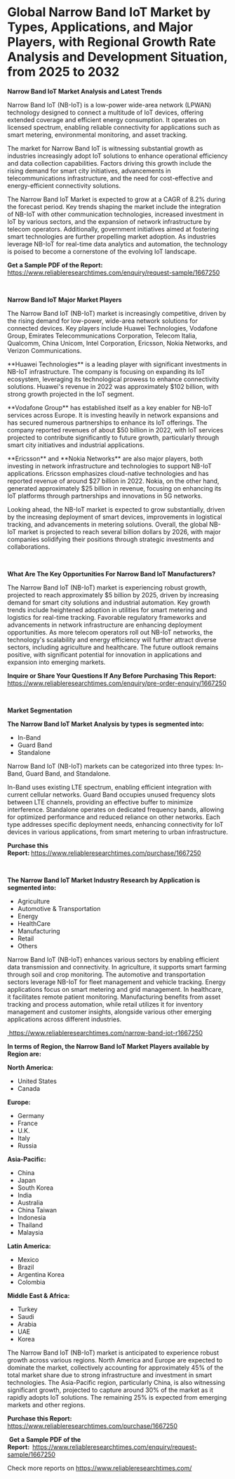 <p><h1>Global Narrow Band IoT Market by Types, Applications, and Major Players, with Regional Growth Rate Analysis and Development Situation, from 2025 to 2032</h1></p><p><strong>Narrow Band IoT Market Analysis and Latest Trends</strong></p>
<p><p>Narrow Band IoT (NB-IoT) is a low-power wide-area network (LPWAN) technology designed to connect a multitude of IoT devices, offering extended coverage and efficient energy consumption. It operates on licensed spectrum, enabling reliable connectivity for applications such as smart metering, environmental monitoring, and asset tracking. </p><p>The market for Narrow Band IoT is witnessing substantial growth as industries increasingly adopt IoT solutions to enhance operational efficiency and data collection capabilities. Factors driving this growth include the rising demand for smart city initiatives, advancements in telecommunications infrastructure, and the need for cost-effective and energy-efficient connectivity solutions. </p><p>The Narrow Band IoT Market is expected to grow at a CAGR of 8.2% during the forecast period. Key trends shaping the market include the integration of NB-IoT with other communication technologies, increased investment in IoT by various sectors, and the expansion of network infrastructure by telecom operators. Additionally, government initiatives aimed at fostering smart technologies are further propelling market adoption. As industries leverage NB-IoT for real-time data analytics and automation, the technology is poised to become a cornerstone of the evolving IoT landscape.</p></p>
<p><strong>Get a Sample PDF of the Report:&nbsp;</strong> <a href="https://www.reliableresearchtimes.com/enquiry/request-sample/1667250?utm_campaign=2624&utm_medium=2&utm_source=Github&utm_content=ia&utm_term=06032025&utm_id=narrow-band-iot">https://www.reliableresearchtimes.com/enquiry/request-sample/1667250</a></p>
<p>&nbsp;</p>
<p><strong>Narrow Band IoT Major Market Players</strong></p>
<p><p>The Narrow Band IoT (NB-IoT) market is increasingly competitive, driven by the rising demand for low-power, wide-area network solutions for connected devices. Key players include Huawei Technologies, Vodafone Group, Emirates Telecommunications Corporation, Telecom Italia, Qualcomm, China Unicom, Intel Corporation, Ericsson, Nokia Networks, and Verizon Communications.</p><p>**Huawei Technologies** is a leading player with significant investments in NB-IoT infrastructure. The company is focusing on expanding its IoT ecosystem, leveraging its technological prowess to enhance connectivity solutions. Huawei's revenue in 2022 was approximately $102 billion, with strong growth projected in the IoT segment.</p><p>**Vodafone Group** has established itself as a key enabler for NB-IoT services across Europe. It is investing heavily in network expansions and has secured numerous partnerships to enhance its IoT offerings. The company reported revenues of about $50 billion in 2022, with IoT services projected to contribute significantly to future growth, particularly through smart city initiatives and industrial applications.</p><p>**Ericsson** and **Nokia Networks** are also major players, both investing in network infrastructure and technologies to support NB-IoT applications. Ericsson emphasizes cloud-native technologies and has reported revenue of around $27 billion in 2022. Nokia, on the other hand, generated approximately $25 billion in revenue, focusing on enhancing its IoT platforms through partnerships and innovations in 5G networks.</p><p>Looking ahead, the NB-IoT market is expected to grow substantially, driven by the increasing deployment of smart devices, improvements in logistical tracking, and advancements in metering solutions. Overall, the global NB-IoT market is projected to reach several billion dollars by 2026, with major companies solidifying their positions through strategic investments and collaborations.</p></p>
<p>&nbsp;</p>
<p><strong>What Are The Key Opportunities For Narrow Band IoT Manufacturers?</strong></p>
<p><p>The Narrow Band IoT (NB-IoT) market is experiencing robust growth, projected to reach approximately $5 billion by 2025, driven by increasing demand for smart city solutions and industrial automation. Key growth trends include heightened adoption in utilities for smart metering and logistics for real-time tracking. Favorable regulatory frameworks and advancements in network infrastructure are enhancing deployment opportunities. As more telecom operators roll out NB-IoT networks, the technology's scalability and energy efficiency will further attract diverse sectors, including agriculture and healthcare. The future outlook remains positive, with significant potential for innovation in applications and expansion into emerging markets.</p></p>
<p><strong>Inquire or Share Your Questions If Any Before Purchasing This Report:</strong> <a href="https://www.reliableresearchtimes.com/enquiry/pre-order-enquiry/1667250?utm_campaign=2624&utm_medium=2&utm_source=Github&utm_content=ia&utm_term=06032025&utm_id=narrow-band-iot">https://www.reliableresearchtimes.com/enquiry/pre-order-enquiry/1667250</a></p>
<p>&nbsp;</p>
<p><strong>Market Segmentation</strong></p>
<p><strong>The Narrow Band IoT Market Analysis by types is segmented into:</strong></p>
<p><ul><li>In-Band</li><li>Guard Band</li><li>Standalone</li></ul></p>
<p><p>Narrow Band IoT (NB-IoT) markets can be categorized into three types: In-Band, Guard Band, and Standalone. </p><p>In-Band uses existing LTE spectrum, enabling efficient integration with current cellular networks. Guard Band occupies unused frequency slots between LTE channels, providing an effective buffer to minimize interference. Standalone operates on dedicated frequency bands, allowing for optimized performance and reduced reliance on other networks. Each type addresses specific deployment needs, enhancing connectivity for IoT devices in various applications, from smart metering to urban infrastructure.</p></p>
<p><strong>Purchase this Report:&nbsp;</strong><a href="https://www.reliableresearchtimes.com/purchase/1667250?utm_campaign=2624&utm_medium=2&utm_source=Github&utm_content=ia&utm_term=06032025&utm_id=narrow-band-iot">https://www.reliableresearchtimes.com/purchase/1667250</a></p>
<p>&nbsp;</p>
<p><strong>The Narrow Band IoT Market Industry Research by Application is segmented into:</strong></p>
<p><ul><li>Agriculture</li><li>Automotive & Transportation</li><li>Energy</li><li>HealthCare</li><li>Manufacturing</li><li>Retail</li><li>Others</li></ul></p>
<p><p>Narrow Band IoT (NB-IoT) enhances various sectors by enabling efficient data transmission and connectivity. In agriculture, it supports smart farming through soil and crop monitoring. The automotive and transportation sectors leverage NB-IoT for fleet management and vehicle tracking. Energy applications focus on smart metering and grid management. In healthcare, it facilitates remote patient monitoring. Manufacturing benefits from asset tracking and process automation, while retail utilizes it for inventory management and customer insights, alongside various other emerging applications across different industries.</p></p>
<p><a href="https://www.reliableresearchtimes.com/narrow-band-iot-r1667250?utm_campaign=2624&utm_medium=2&utm_source=Github&utm_content=ia&utm_term=06032025&utm_id=narrow-band-iot">&nbsp;https://www.reliableresearchtimes.com/narrow-band-iot-r1667250</a></p>
<p><strong>In terms of Region, the Narrow Band IoT Market Players available by Region are:</strong></p>
<p>
    <p> <strong> North America: </strong>
        <ul>
            <li>United States</li>
            <li>Canada</li>
        </ul>
        </p> 
    <p> <strong> Europe: </strong>
        <ul>
            <li>Germany</li>
            <li>France</li>
            <li>U.K.</li>
            <li>Italy</li>
            <li>Russia</li>
        </ul>
        </p> 
    <p> <strong> Asia-Pacific: </strong>
        <ul>
            <li>China</li>
            <li>Japan</li>
            <li>South Korea</li>
            <li>India</li>
            <li>Australia</li>
            <li>China Taiwan</li>
            <li>Indonesia</li>
            <li>Thailand</li>
            <li>Malaysia</li>
        </ul>
        </p> 
    <p> <strong> Latin America: </strong>
        <ul>
            <li>Mexico</li>
            <li>Brazil</li>
            <li>Argentina Korea</li>
            <li>Colombia</li>
        </ul>
        </p> 
    <p> <strong> Middle East & Africa: </strong>
        <ul>
            <li>Turkey</li>
            <li>Saudi</li>
            <li>Arabia</li>
            <li>UAE</li>
            <li>Korea</li>
        </ul>
    </p>
    </p>
<p><p>The Narrow Band IoT (NB-IoT) market is anticipated to experience robust growth across various regions. North America and Europe are expected to dominate the market, collectively accounting for approximately 45% of the total market share due to strong infrastructure and investment in smart technologies. The Asia-Pacific region, particularly China, is also witnessing significant growth, projected to capture around 30% of the market as it rapidly adopts IoT solutions. The remaining 25% is expected from emerging markets and other regions.</p></p>
<p><strong>Purchase this Report: </strong><a href="https://www.reliableresearchtimes.com/purchase/1667250?utm_campaign=2624&utm_medium=2&utm_source=Github&utm_content=ia&utm_term=06032025&utm_id=narrow-band-iot">https://www.reliableresearchtimes.com/purchase/1667250</a></p>
<p>&nbsp;<strong>Get a Sample PDF of the Report:&nbsp;&nbsp;</strong><a href="https://www.reliableresearchtimes.com/enquiry/request-sample/1667250?utm_campaign=2624&utm_medium=2&utm_source=Github&utm_content=ia&utm_term=06032025&utm_id=narrow-band-iot">https://www.reliableresearchtimes.com/enquiry/request-sample/1667250</a></p>
<p><strong></strong></p>
<p>Check more reports on <a href="https://www.reliableresearchtimes.com/?utm_campaign=2624&utm_medium=2&utm_source=Github&utm_content=ia&utm_term=06032025&utm_id=narrow-band-iot">https://www.reliableresearchtimes.com/</a></p>